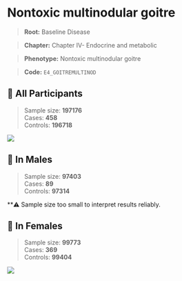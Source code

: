 # Nontoxic multinodular goitre

> **Root:** Baseline Disease  

> **Chapter:** Chapter IV- Endocrine and metabolic  

> **Phenotype:** Nontoxic multinodular goitre  

> **Code:** `E4_GOITREMULTINOD`

## 🧪 All Participants  
> Sample size: **197176**  
> Cases: **458**  
> Controls: **196718**
<img src="/Disease/Figures/ALL/Incidence/E4_GOITREMULTINOD.png"/>
<CsvTable src="/Disease_Data/ALL/Incidence/COX_E4_GOITREMULTINOD.csv" label="🔍 View full results" />

## 👨 In Males  
> Sample size: **97403**  
> Cases: **89**  
> Controls: **97314**

**⚠️ Sample size too small to interpret results reliably.


## 👩 In Females  
> Sample size: **99773**  
> Cases: **369**  
> Controls: **99404**
<img src="/Disease/Figures/Female/Incidence/E4_GOITREMULTINOD.png"/>
<CsvTable src="/Disease_Data/Female/Incidence/COX_E4_GOITREMULTINOD.csv" label="🔍 View full results" />
